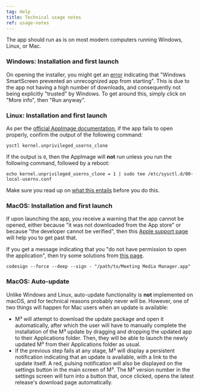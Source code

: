 ```yaml
---
tag: Help
title: Technical usage notes
ref: usage-notes
---
```


The app should run as is on most modern computers running Windows, Linux, or Mac.

### Windows: Installation and first launch

On opening the installer, you might get an [error](assets/img/other/win-smartscreen.png) indicating that "Windows SmartScreen prevented an unrecognized app from starting". This is due to the app not having a high number of downloads, and consequently not being explicitly "trusted" by Windows. To get around this, simply click on "More info", then "Run anyway".

### Linux: Installation and first launch

As per the [official AppImage documentation](https://docs.appimage.org/user-guide/troubleshooting/electron-sandboxing.html), if the app fails to open properly, confirm the output of the following command:

`ysctl kernel.unprivileged_userns_clone`

If the output is `0`, then the AppImage will **not** run unless you run the following command, followed by a reboot:

`echo kernel.unprivileged_userns_clone = 1 | sudo tee /etc/sysctl.d/00-local-userns.conf`

Make sure you read up on [what this entails](https://lwn.net/Articles/673597/) before you do this.

### MacOS: Installation and first launch

If upon launching the app, you receive a warning that the app cannot be opened, either because "it was not downloaded from the App store" or because "the developer cannot be verified", then this [Apple support page](https://support.apple.com/en-ca/HT202491) will help you to get past that.

If you get a message indicating that you "do not have permission to open the application", then try some solutions from [this page](https://stackoverflow.com/questions/64842819/cant-run-app-because-of-permission-in-big-sur/64895860).

`codesign --force --deep --sign - "/path/to/Meeting Media Manager.app"`

### MacOS: Auto-update

Unlike Windows and Linux, auto-update functionality is <strong>not</strong> implemented on macOS, and for technical reasons probably never will be. However, one of two things will happen for Mac users when an update is available:

- M³ will attempt to download the update package and open it automatically, after which the user will have to manually complete the installation of the M³ update by dragging and dropping the updated app to their Applications folder. Then, they will be able to launch the newly updated M³ from their Applications folder as usual.
- If the previous step fails at any stage, M³ will display a persistent notification indicating that an update is available, with a link to the update itself. A red, pulsing notification will also be displayed on the settings button in the main screen of M³. The M³ version number in the settings screen will turn into a button that, once clicked, opens the latest release's download page automatically.

